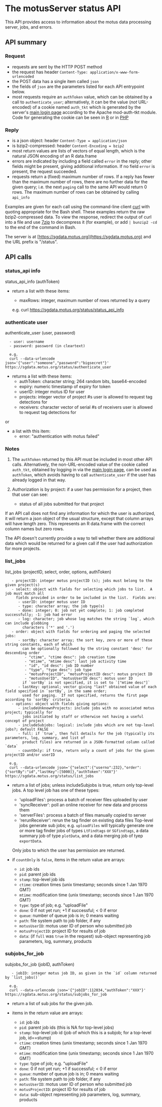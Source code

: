 # The motusServer status API #

This API provides access to information about the motus data processing
server, jobs, and errors.

## API summary ##

### Request ###
 - requests are sent by the HTTP POST method
 - the request has header `Content-Type: application/x-www-form-urlencoded`
 - the POST data has a single item called `json`
 - the fields of `json` are the parameters listed for each API entrypoint below.
 - most requests require an `authToken` value, which can be obtained by a call
   to `authenticate_user`; alternatively, it can be the value (*not* URL-encoded) of a cookie
   named `auth_tkt` which is generated by the server's [main login page](https://sgdata.motus.org/login.php)
   according to the Apache mod-auth-tkt module.  Code for generating the cookie can
   be seen in [R](https://github.com/jbrzusto/motusServer/blob/new_server/R/validate_request.R)
   or in [PHP](https://github.com/jbrzusto/motusServer/blob/new_server/inst/scripts/www/login.php)

### Reply ###
 - is a json object: header `Content-Type = application/json`
 - is bzip2-compressed: header `Content-Encoding = bzip2`
 - most return values are lists of vectors of
   equal length, which is the natural JSON encoding of an R data.frame
 - errors are indicated by including a field called `error` in the reply; other
   fields might be present, giving additional information.  If no field `error`
   is present, the request succeeded.
 - requests return a (fixed) maximum number of rows.  If a reply has
   fewer than the maximum number of rows, there are no further data
   for the given query; i.e. the next `paging` call to the same API
   would return 0 rows.  The maximum number of rows can be obtained by
   calling `api_info`

Examples are given for each call using the command-line
client [curl](https://curl.haxx.se/download.html) with quoting
appropriate for the Bash shell.  These examples return the raw
bzip2-compressed data. To view the response, redirect the output of
curl into a file and use [7zip](http://7-zip.org) to decompress it
(for example), or add ` | bunzip2 -cd ` to the end of the command in
Bash.

The server is at [https://sgdata.motus.org](https://sgdata.motus.org) and the URL prefix is "/status".

## API calls ##

### status_api info ###

   status_api_info (authToken)

   - return a list with these items:

      - maxRows: integer, maximum number of rows returned by a query

      e.g.
      curl https://sgdata.motus.org/status/status_api_info


### authenticate user ###

   authenticate_user (user, password)

      - user: username
      - password: password (in cleartext)

      e.g.
      curl --data-urlencode json='{"user":"someone","password":"bigsecret"}' https://sgdata.motus.org/status/authenticate_user

   - returns a list with these items:
      - authToken: character string; 264 random bits, base64-encoded
      - expiry: numeric timestamp of expiry for token
      - userID: integer motus ID for user
      - projects: integer vector of project #s user is allowed to request tag detections for
      - receivers: character vector of serial #s of receivers user is allowed to request tag detections for

   or

   - a list with this item:
      - error: "authentication with motus failed"

### Notes ###

1. The `authToken` returned by this API must be included in most other
API calls.  Alternatively, the non-URL-encoded value of the cookie
called `auth_tkt`, obtained by logging in via
the [main login page](https://sgdata.motus.org/login.php), can be used
as `authToken`, which avoids having to call `authenticate_user` if the user
has already logged in that way.

2. Authorization is by project: if a user has permission for a
project, then that user can see:

   - status of all jobs submitted for that project

If an API call does not find any information for which the user is
authorized, it will return a json object of the usual structure,
except that column arrays will have length zero.  This represents an R
data.frame with the correct column names but zero rows.

The API doesn't currently provide a way to tell whether there are additional data
which would be returned for a given call if the user had authorization for more
projects.


### list_jobs ###

   list_jobs (projectID, select, order, options, authToken)

       - projectID: integer motus projectID (s); jobs must belong to the given project(s)
       - select: object with fields for selecting which jobs to list.  A job must match all
         fields provided in order to be included in the list.  Fields are:
          - userID: integer motus user ID
          - type: character array; the job type(s)
          - done: integer; 0: job not yet complete; 1: job completed successfully; -1: job had error
          - log: character; job whose log matches the string `log`, which can include globbing
            characters ('*' and '.')
       - order: object with fields for ordering and paging the selected jobs:
          - sortBy: character array; the sort key, zero or more of these string constants, each of which
            can be optionally followed by the string constant 'desc' for descending order
             - "ctime", "ctime desc": job creation time
             - "mtime", "mtime desc": last job activity time
             - "id", "id desc": job ID number
             - "type", "type desc": job type
             - "motusProjectID", "motusProjectID desc": motus project ID
             - "motusUserID", "motusUserID desc": motus user ID
            if `sortBy` is not specified, it is set to `["mtime desc"]`
          - lastKey: optional; vector giving "last" obtained value of each field specified in `sortBy`, in the same order;
            used for paging.  If not specified, returns the first page according to `sortBy` criteria.
       - options: object with fields giving options:
          - includeUnknownProjects: include jobs with no associated motus project; typically for
            jobs initiated by staff or otherwise not having a useful concept of project
          - includeSubjobs: logical: include jobs which are not top-level jobs?; default FALSE
          - full: if `true`, then full details for the job (typically its parameters, log, summary, and list of
            product files) are returned in a JSON-formatted column called `data`
          - countOnly: if true, return only a count of jobs for the given projectID and/or userID

      e.g.
      curl --data-urlencode json='{"select":{"userno":232},"order":{"sortBy":"id","lastKey":[5000]},"authToken":"XXX"}' https://sgdata.motus.org/status/list_jobs

   - return a list of jobs; unless includeSubjobs is true, return only top-level jobs.
     A top level job has one of these types:
     - 'uploadFiles': process a batch of receiver files uploaded by user
     - 'syncReceiver': poll an online receiver for new data and process them
     - 'serverFiles': process a batch of files manually copied to server
     - 'rerunReceiver': rerun the tag finder on existing data files
     Top-level jobs generate sub jobs; e.g. `uploadFiles` will typically generate one or more
     tag finder jobs of types `LtFindtags` or `SGfindtags`, a data summary job of type `plotData`,
     and a data merging job of tyep `exportData`.

     Only jobs to which the  user has permission are returned.

   - if `countOnly` is `false`, items in the return value are arrays:
      - `id`: job ids
      - `pid`: parent job ids
      - `stump`: top-level job ids
      - `ctime`: creation times (unix timestamp; seconds since 1 Jan 1970 GMT)
      - `mtime`: modification time (unix timestamp; seconds since 1 Jan 1970 GMT)
      - `type`: type of job; e.g. "uploadFile"
      - `done`: 0 if not yet run; +1 if successful; < 0 if error
      - `queue`: number of queue job is in; 0 means waiting
      - `path`: file system path to job folder, if any
      - `motusUserID`: motus user ID of person who submitted job
      - `motusProjectID`: project ID for results of job
      - `data`: (if `full` was `true` in the request) sub-object representing job parameters, log, summary, products

### subjobs_for_job ###

   subjobs_for_job (jobID, authToken)

       - jobID: integer motus job ID, as given in the `id` column returned by `list_jobs()`

      e.g.
      curl --data-urlencode json='{"jobID":112034,"authToken":"XXX"}' https://sgdata.motus.org/status/subjobs_for_job

   - return a list of sub jobs for the given job.

   - items in the return value are arrays:
      - `id`: job ids
      - `pid`: parent job ids (this is NA for top-level jobs)
      - `stump`: top-level job id (job of which this is a subjob; for a top-level job, id==stump)
      - `ctime`: creation times (unix timestamp; seconds since 1 Jan 1970 GMT)
      - `mtime`: modification time (unix timestamp; seconds since 1 Jan 1970 GMT)
      - `type`: type of job; e.g. "uploadFile"
      - `done`: 0 if not yet run; +1 if successful; < 0 if error
      - `queue`: number of queue job is in; 0 means waiting
      - `path`: file system path to job folder, if any
      - `motusUserID`: motus user ID of person who submitted job
      - `motusProjectID`: project ID for results of job
      - `data`: sub-object representing job parameters, log, summary, products
